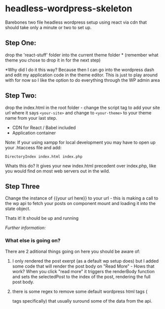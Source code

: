 # headless-wordpress-skeleton
Barebones two file headless wordpress setup using react via cdn that should take only a minute or two to set up. 

 
## Step One:
drop the 'react-stuff' folder into the current theme folder * (remember what theme you chose to drop it in for the next step)
 
 *Why did I do it this way? Because then I can go into the wordpress dash and edit my application code in the theme editor. This is just to play around with for now so I like the option to do everything through the WP admin area 

## Step Two:
drop the index.html in the root folder - change the script tag to add your site url where it says `<your-site>` and change to `<your-theme>` to your theme name from your last step.
 - CDN for React / Babel included
 - Application container 
 
 Note: If your using xampp for local development you may have to open up your .htaccess file and add: 
 
 `DirectoryIndex index.html index.php`
 
 Whats this do? It gives your new index.html precedent over index.php, like you would find on most web servers out in the wild. 

## Step Three

Change the instance of {{your url here}} to your url - this is making a call to the wp api to fetch your posts on component mount and loading it into the state object.

Thats it! It should be up and running




_Further information:_

### What else is going on? 
 There are 2 aditional things going on here you should be aware of:
  1. I only rendered the post exerpt (as a default wp setup does) but I added some code that will render the post body on "Read More" - Hows that work? When you click "read more" it triggers the renderBody function and sets the selectedPost to the index of the post, rendering the full post body.

  2. there is some regex to remove some default wordpress html tags (<p> tags specifically) that usually suround some of the data from the api.
